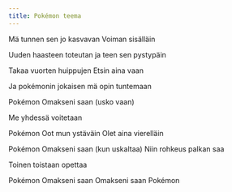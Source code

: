 ```yaml
---
title: Pokémon teema
---
```

Mä tunnen sen jo kasvavan
Voiman sisälläin

Uuden haasteen toteutan ja teen sen pystypäin

Takaa vuorten huippujen
Etsin aina vaan

Ja pokémonin jokaisen mä opin tuntemaan

Pokémon
Omakseni saan (usko vaan)

Me yhdessä voitetaan

Pokémon
Oot mun ystäväin
Olet aina vierelläin

Pokémon
Omakseni saan (kun uskaltaa)
Niin rohkeus palkan saa

Toinen toistaan opettaa

Pokémon
Omakseni saan
Omakseni saan
Pokémon
